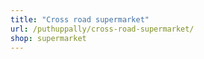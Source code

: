 ```yaml
---
title: "Cross road supermarket"
url: /puthuppally/cross-road-supermarket/
shop: supermarket
---
```

